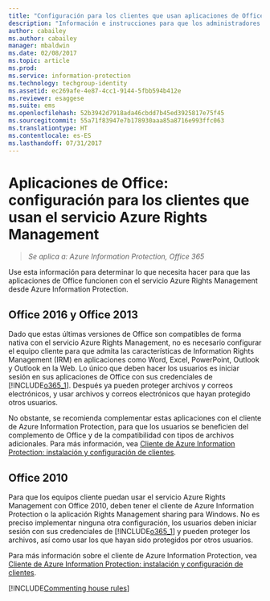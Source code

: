 ```yaml
---
title: "Configuración para los clientes que usan aplicaciones de Office con Azure RMS desde AIP"
description: "Información e instrucciones para que los administradores puedan configurar las aplicaciones de Office para que funcionen con el servicio Azure Rights Management de Azure Information Protection."
author: cabailey
ms.author: cabailey
manager: mbaldwin
ms.date: 02/08/2017
ms.topic: article
ms.prod: 
ms.service: information-protection
ms.technology: techgroup-identity
ms.assetid: ec269afe-4e87-4cc1-9144-5fbb594b412e
ms.reviewer: esaggese
ms.suite: ems
ms.openlocfilehash: 52b3942d7918ada46cbdd7b45ed3925817e75f45
ms.sourcegitcommit: 55a71f83947e7b178930aaa85a8716e993ffc063
ms.translationtype: HT
ms.contentlocale: es-ES
ms.lasthandoff: 07/31/2017
---
```

# <a name="office-apps-configuration-for-clients-to-use-the-azure-rights-management-service"></a>Aplicaciones de Office: configuración para los clientes que usan el servicio Azure Rights Management

>*Se aplica a: Azure Information Protection, Office 365*


Use esta información para determinar lo que necesita hacer para que las aplicaciones de Office funcionen con el servicio Azure Rights Management desde Azure Information Protection.

## <a name="office-2016-and-office-2013"></a>Office 2016 y Office 2013
Dado que estas últimas versiones de Office son compatibles de forma nativa con el servicio Azure Rights Management, no es necesario configurar el equipo cliente para que admita las características de Information Rights Management (IRM) en aplicaciones como Word, Excel, PowerPoint, Outlook y Outlook en la Web. Lo único que deben hacer los usuarios es iniciar sesión en sus aplicaciones de Office con sus credenciales de [!INCLUDE[o365_1](../includes/o365_1_md.md)]. Después ya pueden proteger archivos y correos electrónicos, y usar archivos y correos electrónicos que hayan protegido otros usuarios.

No obstante, se recomienda complementar estas aplicaciones con el cliente de Azure Information Protection, para que los usuarios se beneficien del complemento de Office y de la compatibilidad con tipos de archivos adicionales. Para más información, vea [Cliente de Azure Information Protection: instalación y configuración de clientes](configure-client.md).

## <a name="office-2010"></a>Office 2010
Para que los equipos cliente puedan usar el servicio Azure Rights Management con Office 2010, deben tener el cliente de Azure Information Protection o la aplicación Rights Management sharing para Windows. No es preciso implementar ninguna otra configuración, los usuarios deben iniciar sesión con sus credenciales de [!INCLUDE[o365_1](../includes/o365_1_md.md)] y pueden proteger los archivos, así como usar los que hayan sido protegidos por otros usuarios.

Para más información sobre el cliente de Azure Information Protection, vea [Cliente de Azure Information Protection: instalación y configuración de clientes](configure-client.md).

[!INCLUDE[Commenting house rules](../includes/houserules.md)]
